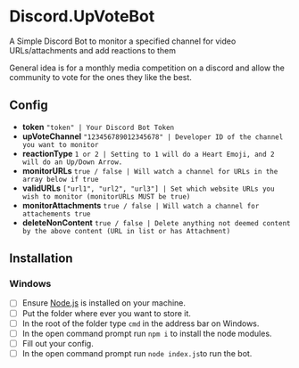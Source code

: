 # Discord.UpVoteBot

A Simple Discord Bot to monitor a  specified channel for video URLs/attachments and add reactions to them

General idea is for a monthly media competition on a discord and allow the community to vote for the ones they like the best.

## Config

 - **token**
 `"token" | Your Discord Bot Token`
 - **upVoteChannel**
 `"123456789012345678" | Developer ID of the channel you want to monitor`
 - **reactionType**
 `1 or 2 | Setting to 1 will do a Heart Emoji, and 2 will do an Up/Down Arrow.`
 - **monitorURLs**
`true / false | Will watch a channel for URLs in the array below if true`
 - **validURLs**
 `["url1", "url2", "url3"] | Set which website URLs you wish to monitor (monitorURLs MUST be true)`
 - **monitorAttachments**
`true / false | Will watch a channel for attachements true`
- **deleteNonContent**
`true / false | Delete anything not deemed content by the above content (URL in list or has Attachment)`

## Installation
### Windows

 - [ ] Ensure [Node.js](https://nodejs.org/en/) is installed on your
       machine.
 - [ ] Put the folder where ever you want to store it.
 - [ ] In the root of the folder type `cmd` in the address bar on Windows.
 - [ ] In the open command prompt run `npm i` to install the node modules.
 - [ ] Fill out your config.
 - [ ] In the open command prompt run `node index.js`to run the bot.